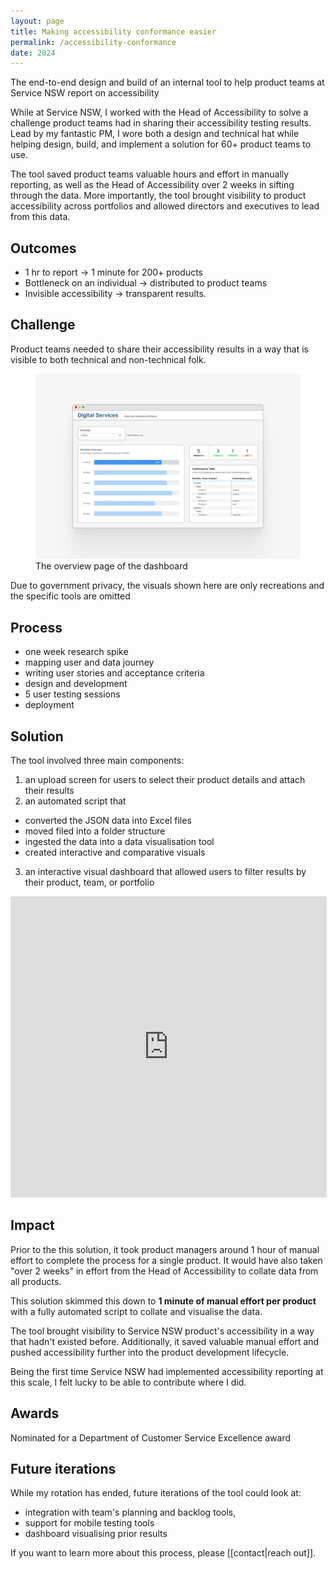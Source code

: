 ```yaml
---
layout: page
title: Making accessibility conformance easier
permalink: /accessibility-conformance
date: 2024
---
```

<p class="callout">The end-to-end design and build of an internal tool to help product teams at Service NSW report on accessibility</p>

While at Service NSW, I worked with the Head of Accessibility to solve a challenge product teams had in sharing their accessibility testing results. Lead by my fantastic PM, I wore both a design and technical hat while helping design, build, and implement a solution for 60+ product teams to use.

The tool saved product teams valuable hours and effort in manually reporting, as well as the Head of Accessibility over 2 weeks in sifting through the data. More importantly, the tool brought visibility to product accessibility across portfolios and allowed directors and executives to lead from this data. 
## Outcomes

- 1 hr to report → 1 minute for 200+ products
- Bottleneck on an individual → distributed to product teams
- Invisible accessibility → transparent results. 

## Challenge

Product teams needed to share their accessibility results in a way that is visible to both technical and non-technical folk.
<figure class="wide">
	<img src="assets/projects/acr-dashboard-1600w.webp">
	<figcaption>The overview page of the dashboard</figcaption>
</figure>
<p class="callout blue">Due to government privacy, the visuals shown here are only recreations and the specific tools are omitted</p>


## Process

- one week research spike
- mapping user and data journey
- writing user stories and acceptance criteria
- design and development
- 5 user testing sessions
- deployment

## Solution

The tool involved three main components:

1. an upload screen for users to select their product details and attach their results
2. an automated script that
 - converted the JSON data into Excel files
 - moved filed into a folder structure
 - ingested the data into a data visualisation tool
 - created interactive and comparative visuals
3. an interactive visual dashboard that allowed users to filter results by their product, team, or portfolio


<iframe style="border: 1px solid rgba(0, 0, 0, 0.1);" width="100%" height="480px" src="https://embed.figma.com/design/ZSfd75NTUkxRmNaF1mswSF/Andreas-Thoma-(Copy)?node-id=17-17&embed-host=share" allowfullscreen></iframe>

## Impact

Prior to the this solution, it took product managers around 1 hour of manual effort to complete the process for a single product. It would have also taken "over 2 weeks" in effort from the Head of Accessibility to collate data from all products.

This solution skimmed this down to **1 minute of manual effort per product** with a fully automated script to collate and visualise the data.

The tool brought visibility to Service NSW product's accessibility in a way that hadn't existed before. Additionally, it saved valuable manual effort and pushed accessibility further into the product development lifecycle.

Being the first time Service NSW had implemented accessibility reporting at this scale, I felt lucky to be able to contribute where I did.

## Awards
Nominated for a Department of Customer Service Excellence award

## Future iterations
While my rotation has ended, future iterations of the tool could look at:

- integration with team's planning and backlog tools,
- support for mobile testing tools
- dashboard visualising prior results

If you want to learn more about this process, please [[contact|reach out]].
